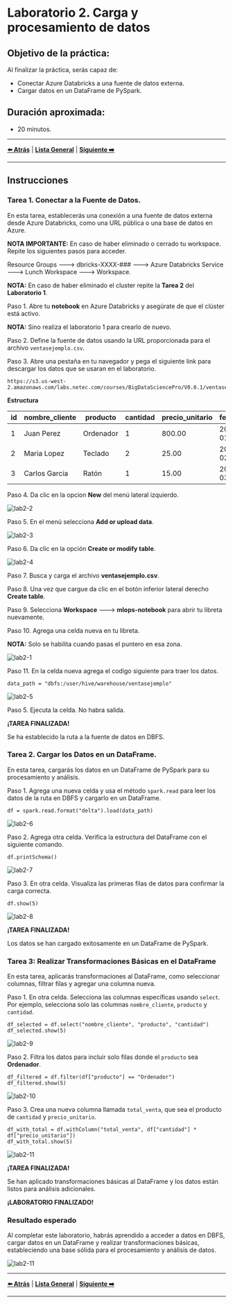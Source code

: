 # Laboratorio 2. Carga y procesamiento de datos

## Objetivo de la práctica:

Al finalizar la práctica, serás capaz de:

- Conectar Azure Databricks a una fuente de datos externa.
- Cargar datos en un DataFrame de PySpark.

## Duración aproximada:
- 20 minutos.

---

**[⬅️ Atrás](/Capítulo1/lab1.md)** | **[Lista General](/README.md)** | **[Siguiente ➡️](/Capítulo3/lab3.md)**

---

## Instrucciones 

### Tarea 1. Conectar a la Fuente de Datos.

En esta tarea, establecerás una conexión a una fuente de datos externa desde Azure Databricks, como una URL pública o una base de datos en Azure.

**NOTA IMPORTANTE:** En caso de haber eliminado o cerrado tu workspace. Repite los siguientes pasos para acceder.

Resource Groups ---> dbricks-XXXX-### ---> Azure Databricks Service ---> Lunch Workspace ---> Workspace.

**NOTA:** En caso de haber eliminado el cluster repite la **Tarea 2** del **Laboratorio 1**.

Paso 1. Abre tu **notebook** en Azure Databricks y asegúrate de que el clúster está activo.

**NOTA:** Sino realiza el laboratorio 1 para crearlo de nuevo.

Paso 2. Define la fuente de datos usando la URL proporcionada para el archivo `ventasejemplo.csv`.

Paso 3. Abre una pestaña en tu navegador y pega el siguiente link para descargar los datos que se usaran en el laboratorio.

```
https://s3.us-west-2.amazonaws.com/labs.netec.com/courses/BigDataSciencePro/V0.0.1/ventasejemplo.csv
```

**Estructura**

| id | nombre_cliente | producto   | cantidad | precio_unitario | fecha_venta |
|----|----------------|------------|----------|-----------------|-------------|
| 1  | Juan Perez     | Ordenador  | 1        | 800.00         | 2024-01-01  |
| 2  | Maria Lopez    | Teclado    | 2        | 25.00          | 2024-01-02  |
| 3  | Carlos Garcia  | Ratón      | 1        | 15.00          | 2024-01-03  |

Paso 4. Da clic en la opcion **New** del menú lateral izquierdo.

![lab2-2](../images/imgl2/img2.png)

Paso 5. En el menú selecciona **Add or upload data**.

![lab2-3](../images/imgl2/img3.png)

Paso 6. Da clic en la opción **Create or modify table**.

![lab2-4](../images/imgl2/img4.png)

Paso 7. Busca y carga el archivo **ventasejemplo.csv**.

Paso 8. Una vez que cargue da clic en el botón inferior lateral derecho **Create table**.

Paso 9. Selecciona **Workspace** ---> **mlops-notebook** para abrir tu libreta nuevamente.

Paso 10. Agrega una celda nueva en tu libreta.

**NOTA:** Solo se habilita cuando pasas el puntero en esa zona.

![lab2-1](../images/imgl2/img1.png)

Paso 11. En la celda nueva agrega el codigo siguiente para traer los datos.

```
data_path = "dbfs:/user/hive/warehouse/ventasejemplo"
```

![lab2-5](../images/imgl2/img5.png)

Paso 5. Ejecuta la celda. No habra salida.

**¡TAREA FINALIZADA!**

Se ha establecido la ruta a la fuente de datos en DBFS.

### Tarea 2. Cargar los Datos en un DataFrame.

En esta tarea, cargarás los datos en un DataFrame de PySpark para su procesamiento y análisis.

Paso 1. Agrega una nueva celda y usa el método `spark.read` para leer los datos de la ruta en DBFS y cargarlo en un DataFrame.

```
df = spark.read.format("delta").load(data_path)
```

![lab2-6](../images/imgl2/img6.png)

Paso 2. Agrega otra celda. Verifica la estructura del DataFrame con el siguiente comando.

```
df.printSchema()
```

![lab2-7](../images/imgl2/img7.png)

Paso 3. En otra celda. Visualiza las primeras filas de datos para confirmar la carga correcta.

```
df.show(5)
```

![lab2-8](../images/imgl2/img8.png)

**¡TAREA FINALIZADA!**

Los datos se han cargado exitosamente en un DataFrame de PySpark.

### Tarea 3: Realizar Transformaciones Básicas en el DataFrame

En esta tarea, aplicarás transformaciones al DataFrame, como seleccionar columnas, filtrar filas y agregar una columna nueva.

Paso 1. En otra celda. Selecciona las columnas específicas usando `select`. Por ejemplo, selecciona solo las columnas `nombre_cliente`, `producto` y `cantidad`.

```
df_selected = df.select("nombre_cliente", "producto", "cantidad")
df_selected.show(5)
```

![lab2-9](../images/imgl2/img9.png)

Paso 2. Filtra los datos para incluir solo filas donde el `producto` sea **Ordenador**.

```
df_filtered = df.filter(df["producto"] == "Ordenador")
df_filtered.show(5)
```

![lab2-10](../images/imgl2/img10.png)

Paso 3. Crea una nueva columna llamada `total_venta`, que sea el producto de `cantidad` y `precio_unitario`.

```
df_with_total = df.withColumn("total_venta", df["cantidad"] * df["precio_unitario"])
df_with_total.show(5)
```

![lab2-11](../images/imgl2/img11.png)

**¡TAREA FINALIZADA!**

Se han aplicado transformaciones básicas al DataFrame y los datos están listos para análisis adicionales.

**¡LABORATORIO FINALIZADO!**

### Resultado esperado

Al completar este laboratorio, habrás aprendido a acceder a datos en DBFS, cargar datos en un DataFrame y realizar transformaciones básicas, estableciendo una base sólida para el procesamiento y análisis de datos.

![lab2-11](../images/imgl2/img11.png)

---

**[⬅️ Atrás](/Capítulo1/lab1.md)** | **[Lista General](/README.md)** | **[Siguiente ➡️](/Capítulo3/lab3.md)**

---